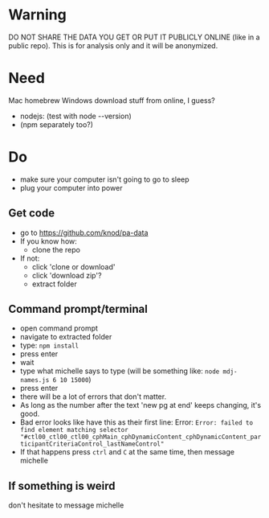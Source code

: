 # Warning
DO NOT SHARE THE DATA YOU GET OR PUT IT PUBLICLY ONLINE (like in a public repo). This is for analysis only and it will be anonymized.

# Need

Mac
  homebrew
Windows
  download stuff from online, I guess?

- nodejs: (test with node --version)
- (npm separately too?)


# Do
- make sure your computer isn't going to go to sleep
- plug your computer into power

## Get code
- go to https://github.com/knod/pa-data
- If you know how:
  - clone the repo
- If not:
  - click 'clone or download'
  - click 'download zip'?
  - extract folder

## Command prompt/terminal
- open command prompt
- navigate to extracted folder
- type: `npm install`
- press enter
- wait
- type what michelle says to type (will be something like: `node mdj-names.js 6 10 15000`)
- press enter
- there will be a lot of errors that don't matter.
- As long as the number after the text 'new pg at end' keeps changing, it's good.
- Bad error looks like have this as their first line: Error: `Error: failed to find element matching selector "#ctl00_ctl00_ctl00_cphMain_cphDynamicContent_cphDynamicContent_participantCriteriaControl_lastNameControl"`
- If that happens press `ctrl` and `C` at the same time, then message michelle

## If something is weird
don't hesitate to message michelle






